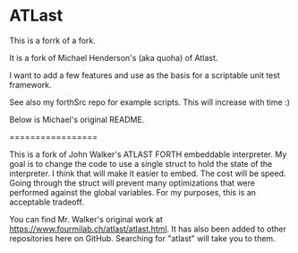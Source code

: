 ATLast
======

This is a forrk of a fork.

It is a fork of Michael Henderson's (aka quoha) of Atlast.

I want to add a few features and use as the basis for a scriptable unit test framework.

See also my forthSrc repo for example scripts.  This will increase with time :)

Below is Michael's original README.

=================

This is a fork of John Walker's ATLAST FORTH embeddable interpreter. My goal is to change the code to use a single
struct to hold the state of the interpreter. I think that will make it easier to embed. The cost will be speed. Going
through the struct will prevent many optimizations that were performed against the global variables. For my purposes,
this is an acceptable tradeoff.

You can find Mr. Walker's original work at https://www.fourmilab.ch/atlast/atlast.html. It has also been added to
other repositories here on GitHub. Searching for "atlast" will take you to them.
